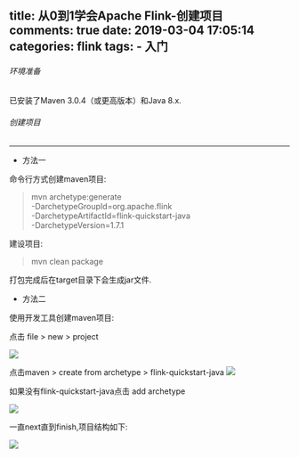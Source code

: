 title: 从0到1学会Apache Flink-创建项目
comments: true
date: 2019-03-04 17:05:14
categories: flink
tags:
	- 入门
---

###### 环境准备 ######
已安装了Maven 3.0.4（或更高版本）和Java 8.x.

###### 创建项目 ######
---
* 方法一

命令行方式创建maven项目:
>mvn archetype:generate                                
>      -DarchetypeGroupId=org.apache.flink              
>      -DarchetypeArtifactId=flink-quickstart-java      
>      -DarchetypeVersion=1.7.1

<!--more-->

建设项目:
>mvn clean package

打包完成后在target目录下会生成jar文件.

* 方法二

使用开发工具创建maven项目:

点击 file > new > project

![](https://i.imgur.com/aVfKDq0.png)

点击maven > create from archetype > flink-quickstart-java
![](https://i.imgur.com/EjRJw7D.png)

如果没有flink-quickstart-java点击 add archetype

![](https://i.imgur.com/1LpWaUw.png)

一直next直到finish,项目结构如下:

![](https://i.imgur.com/YsO2OOh.png)




